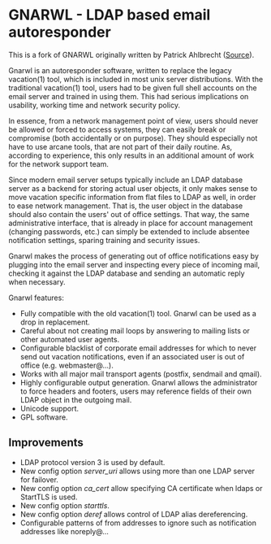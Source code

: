 GNARWL - LDAP based email autoresponder
=======================================

This is a fork of GNARWL originally written by Patrick Ahlbrecht 
([Source](http://www.onyxbits.de/gnarwl)).

Gnarwl is an autoresponder software, written to replace the legacy vacation(1) 
tool, which is included in most unix server distributions. With the 
traditional vacation(1) tool, users had to be given full shell accounts on the 
email server and trained in using them. This had serious implications on 
usability, working time and network security policy.

In essence, from a network management point of view, users should never be 
allowed or forced to access systems, they can easily break or compromise (both 
accidentally or on purpose). They should especially not have to use arcane 
tools, that are not part of their daily routine. As, according to experience, 
this only results in an additional amount of work for the network support team.

Since modern email server setups typically include an LDAP database server as 
a backend for storing actual user objects, it only makes sense to move 
vacation specific information from flat files to LDAP as well, in order to 
ease network management. That is, the user object in the database should also 
contain the users' out of office settings. That way, the same administrative 
interface, that is already in place for account management (changing 
passwords, etc.) can simply be extended to include absentee notification 
settings, sparing training and security issues.

Gnarwl makes the process of generating out of office notifications easy by 
plugging into the email server and inspecting every piece of incoming mail, 
checking it against the LDAP database and sending an automatic reply when 
necessary.

Gnarwl features:

*   Fully compatible with the old vacation(1) tool. Gnarwl can be used as a 
    drop in replacement.
*   Careful about not creating mail loops by answering to mailing lists or 
    other automated user agents.
*   Configurable blacklist of corporate email addresses for which to never 
    send out vacation notifications, even if an associated user is out of 
    office (e.g. webmaster@...).
*   Works with all major mail transport agents (postfix, sendmail and qmail).
*   Highly configurable output generation. Gnarwl allows the administrator to 
    force headers and footers, users may reference fields of their own LDAP 
    object in the outgoing mail.
*   Unicode support.
*   GPL software.

Improvements
------------


*   LDAP protocol version 3 is used by default.
*   New config option *server_uri* allows using more than one LDAP server for 
    failover.
*   New config option *ca_cert* allow specifying CA certificate when ldaps or 
    StartTLS is used.
*   New config option *starttls*.
*   New config option *deref* allows control of LDAP alias dereferencing.
*   Configurable patterns of from addresses to ignore such as notification
    addresses like noreply@...
